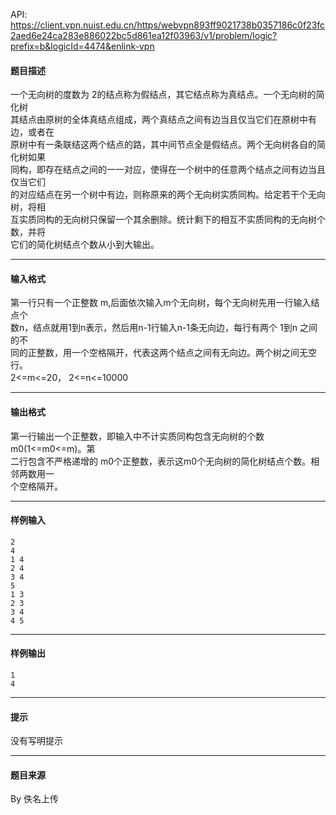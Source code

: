 API: https://client.vpn.nuist.edu.cn/https/webvpn893ff9021738b0357186c0f23fc2aed6e24ca283e886022bc5d861ea12f03963/v1/problem/logic?prefix=b&logicId=4474&enlink-vpn

#### 题目描述

一个无向树的度数为 2的结点称为假结点，其它结点称为真结点。一个无向树的简化树  
其结点由原树的全体真结点组成，两个真结点之间有边当且仅当它们在原树中有边，或者在  
原树中有一条联结这两个结点的路，其中间节点全是假结点。两个无向树各自的简化树如果  
同构，即存在结点之间的一一对应，使得在一个树中的任意两个结点之间有边当且仅当它们  
的对应结点在另一个树中有边，则称原来的两个无向树实质同构。给定若干个无向树，将相  
互实质同构的无向树只保留一个其余删除。统计剩下的相互不实质同构的无向树个数，并将  
它们的简化树结点个数从小到大输出。

---

#### 输入格式

第一行只有一个正整数 m,后面依次输入m个无向树，每个无向树先用一行输入结点个  
数n，结点就用1到n表示，然后用n-1行输入n-1条无向边，每行有两个 1到n 之间的不  
同的正整数，用一个空格隔开，代表这两个结点之间有无向边。两个树之间无空行。  
2<=m<=20， 2<=n<=10000

---

#### 输出格式

第一行输出一个正整数，即输入中不计实质同构包含无向树的个数 m0(1<=m0<=m)。第  
二行包含不严格递增的 m0个正整数，表示这m0个无向树的简化树结点个数。相邻两数用一  
个空格隔开。

---

#### 样例输入
```
2
4
1 4
2 4
3 4
5
1 3
2 3
3 4
4 5
```

---

#### 样例输出
```
1
4
```

---

#### 提示

没有写明提示

---

#### 题目来源

By 佚名上传